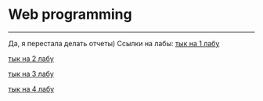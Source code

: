 # Web programming


----


Да, я перестала делать отчеты)
Ссылки на лабы:
[тык на 1 лабу](https://github.com/avolidaga/lab1-web)

[тык на 2 лабу](https://github.com/avolidaga/lab2-web)

[тык на 3 лабу](https://github.com/avolidaga/lab3-web)

[тык на 4 лабу](https://github.com/avolidaga/lab4-web)

